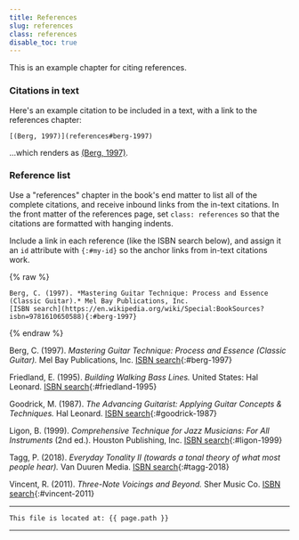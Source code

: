 ```yaml
---
title: References
slug: references
class: references
disable_toc: true
---
```


This is an example chapter for citing references. 


### Citations in text

Here's an example citation to be included in a text, 
with a link to the references chapter:

```
[(Berg, 1997)](references#berg-1997)
```

...which renders as [(Berg, 1997)](references#berg-1997).

### Reference list

Use a "references" chapter in the book's end matter to list all of the complete citations,
and receive inbound links from the in-text citations.
In the front matter of the references page,
set `class: references` so that the citations are formatted with hanging indents.

Include a link in each reference (like the ISBN search below), 
and assign it an `id` attribute with `{:#my-id}` so the anchor links from in-text citations work.

{% raw %}
```
Berg, C. (1997). *Mastering Guitar Technique: Process and Essence (Classic Guitar).* Mel Bay Publications, Inc.
[ISBN search](https://en.wikipedia.org/wiki/Special:BookSources?isbn=9781610650588){:#berg-1997}
```
{% endraw %}


Berg, C. (1997). *Mastering Guitar Technique: Process and Essence (Classic Guitar).* Mel Bay Publications, Inc.
[ISBN search](https://en.wikipedia.org/wiki/Special:BookSources?isbn=9781610650588){:#berg-1997}

Friedland, E. (1995). *Building Walking Bass Lines.* United States: Hal Leonard.
[ISBN search](https://en.wikipedia.org/wiki/Special:BookSources?isbn=9780793542048){:#friedland-1995}

Goodrick, M. (1987). *The Advancing Guitarist: Applying Guitar Concepts & Techniques.* Hal Leonard.
[ISBN search](https://en.wikipedia.org/wiki/Special:BookSources?isbn=0-88188-589-4){:#goodrick-1987}

Ligon, B. (1999). *Comprehensive Technique for Jazz Musicians: For All Instruments* (2nd ed.). Houston Publishing, Inc.
[ISBN search](https://en.wikipedia.org/wiki/Special:BookSources?isbn=978-0-634-00176-5){:#ligon-1999}

Tagg, P. (2018). *Everyday Tonality II (towards a tonal theory of what most people hear).* Van Duuren Media.
[ISBN search](https://en.wikipedia.org/wiki/Special:BookSources?isbn=978-0-9908068-0-6){:#tagg-2018}

Vincent, R. (2011). *Three-Note Voicings and Beyond.* Sher Music Co.
[ISBN search](https://en.wikipedia.org/wiki/Special:BookSources?isbn=1-883217-66-0){:#vincent-2011}


---
```
This file is located at: {{ page.path }}
```
---

